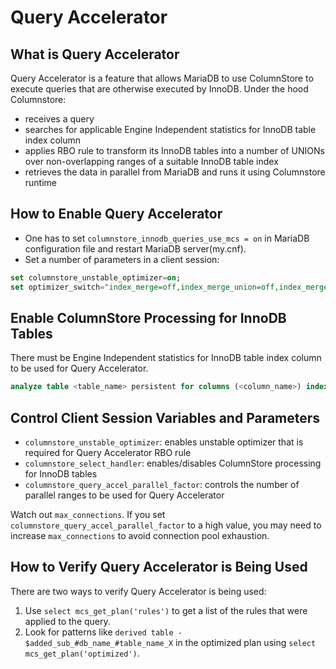 # Query Accelerator

## What is Query Accelerator

Query Accelerator is a feature that allows MariaDB to use ColumnStore to execute queries that are otherwise executed by InnoDB. Under the hood Columnstore:

* receives a query
* searches for applicable Engine Independent statistics for InnoDB table index column
* applies RBO rule to transform its InnoDB tables into a number of UNIONs over non-overlapping ranges of a suitable InnoDB table index
* retrieves the data in parallel from MariaDB and runs it using Columnstore runtime

## How to Enable Query Accelerator

* One has to set `columnstore_innodb_queries_use_mcs = on` in MariaDB configuration file and restart MariaDB server(my.cnf).
* Set a number of parameters in a client session:

```sql
set columnstore_unstable_optimizer=on;
set optimizer_switch="index_merge=off,index_merge_union=off,index_merge_sort_union=off,index_merge_intersection=off,index_merge_sort_intersection=off,index_condition_pushdown=off,derived_merge=off,derived_with_keys=off,firstmatch=off,loosescan=off,materialization=on,in_to_exists=off,semijoin=off,partial_match_rowid_merge=off,partial_match_table_scan=off,subquery_cache=off,mrr=off,mrr_cost_based=off,mrr_sort_keys=off,outer_join_with_cache=off,semijoin_with_cache=off,join_cache_incremental=off,join_cache_hashed=off,join_cache_bka=off,optimize_join_buffer_size=off,table_elimination=off,extended_keys=off,exists_to_in=off,orderby_uses_equalities=off,condition_pushdown_for_derived=on,split_materialized=off,condition_pushdown_for_subquery=off,rowid_filter=off,condition_pushdown_from_having=on,not_null_range_scan=off,hash_join_cardinality=off,cset_narrowing=off,sargable_casefold=off";
```

## Enable ColumnStore Processing for InnoDB Tables

There must be Engine Independent statistics for InnoDB table index column to be used for Query Accelerator.

```sql
analyze table <table_name> persistent for columns (<column_name>) indexes();
```

## Control Client Session Variables and Parameters

* `columnstore_unstable_optimizer`: enables unstable optimizer that is required for Query Accelerator RBO rule
* `columnstore_select_handler`: enables/disables ColumnStore processing for InnoDB tables
* `columnstore_query_accel_parallel_factor`: controls the number of parallel ranges to be used for Query Accelerator

Watch out `max_connections`. If you set `columnstore_query_accel_parallel_factor` to a high value, you may need to increase `max_connections` to avoid connection pool exhaustion.

## How to Verify Query Accelerator is Being Used

There are two ways to verify Query Accelerator is being used:

1. Use `select mcs_get_plan('rules')` to get a list of the rules that were applied to the query.
2. Look for patterns like `derived table - $added_sub_#db_name_#table_name_X` in the optimized plan using `select mcs_get_plan('optimized')`.
